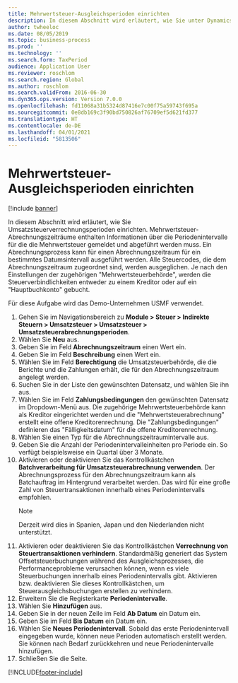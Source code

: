 ```yaml
---
title: Mehrwertsteuer-Ausgleichsperioden einrichten
description: In diesem Abschnitt wird erläutert, wie Sie unter Dynamics 365 Finance Umsatzsteuerverrechnungsperioden einrichten.
author: twheeloc
ms.date: 08/05/2019
ms.topic: business-process
ms.prod: ''
ms.technology: ''
ms.search.form: TaxPeriod
audience: Application User
ms.reviewer: roschlom
ms.search.region: Global
ms.author: roschlom
ms.search.validFrom: 2016-06-30
ms.dyn365.ops.version: Version 7.0.0
ms.openlocfilehash: fd11068a31b5324d87416e7c00f75a59743f695a
ms.sourcegitcommit: 0e8db169c3f90bd750826af76709ef5d621fd377
ms.translationtype: HT
ms.contentlocale: de-DE
ms.lasthandoff: 04/01/2021
ms.locfileid: "5813506"
---
```

# <a name="set-up-sales-tax-settlement-periods"></a>Mehrwertsteuer-Ausgleichsperioden einrichten

[!include [banner](../../includes/banner.md)]

In diesem Abschnitt wird erläutert, wie Sie Umsatzsteuerverrechnungsperioden einrichten. Mehrwertsteuer-Abrechnungszeiträume enthalten Informationen über die Periodenintervalle für die die Mehrwertsteuer gemeldet und abgeführt werden muss. Ein Abrechnungsprozess kann für einen Abrechnungszeitraum für ein bestimmtes Datumsintervall ausgeführt werden. Alle Steuercodes, die dem Abrechnungszeitraum zugeordnet sind, werden ausgeglichen. Je nach den Einstellungen der zugehörigen "Mehrwertsteuerbehörde", werden die Steuerverbindlichkeiten entweder zu einem Kreditor oder auf ein "Hauptbuchkonto" gebucht.

Für diese Aufgabe wird das Demo-Unternehmen USMF verwendet.

1. Gehen Sie im Navigationsbereich zu **Module > Steuer > Indirekte Steuern > Umsatzsteuer > Umsatzsteuer > Umsatzsteuerabrechnungsperioden**.
2. Wählen Sie **Neu** aus.
3. Geben Sie im Feld **Abrechnungszeitraum** einen Wert ein.
4. Geben Sie im Feld **Beschreibung** einen Wert ein.
5. Wählen Sie im Feld **Berechtigung** die Umsatzsteuerbehörde, die die Berichte und die Zahlungen erhält, die für den Abrechnungszeitraum angelegt werden.
6. Suchen Sie in der Liste den gewünschten Datensatz, und wählen Sie ihn aus.
7. Wählen Sie im Feld **Zahlungsbedingungen** den gewünschten Datensatz im Dropdown-Menü aus. Die zugehörige Mehrwertsteuerbehörde kann als Kreditor eingerichtet werden und die "Mehrwertsteuerabrechnung" erstellt eine offene Kreditorenrechnung. Die "Zahlungsbedingungen" definieren das "Fälligkeitsdatum" für die offene Kreditorenrechnung.  
8. Wählen Sie einen Typ für die Abrechnungszeitraumintervalle aus.
9. Geben Sie die Anzahl der Periodenintervalleinheiten pro Periode ein. So verfügt beispielsweise ein Quartal über 3 Monate.
10. Aktivieren oder deaktivieren Sie das Kontrollkästchen **Batchverarbeitung für Umsatzsteuerabrechnung verwenden**. Der Abrechnungsprozess für den Abrechnungszeitraum kann als Batchauftrag im Hintergrund verarbeitet werden. Das wird für eine große Zahl von Steuertransaktionen innerhalb eines Periodenintervalls empfohlen.  
    > [!NOTE]
    > Derzeit wird dies in Spanien, Japan und den Niederlanden nicht unterstützt.
11. Aktivieren oder deaktivieren Sie das Kontrollkästchen **Verrechnung von Steuertransaktionen verhindern**. Standardmäßig generiert das System Offsetsteuerbuchungen während des Ausgleichsprozesses, die  Performanceprobleme verursachen können,  wenn es viele Steuerbuchungen innerhalb eines Periodenintervalls gibt. Aktivieren bzw. deaktivieren Sie dieses Kontrollkästchen, um Steuerausgleichsbuchungen erstellen zu verhindern.
12. Erweitern Sie die Registerkarte **Periodenintervalle**.
13. Wählen Sie **Hinzufügen** aus.
14. Geben Sie in der neuen Zeile im Feld **Ab Datum** ein Datum ein.
15. Geben Sie im Feld **Bis Datum** ein Datum ein.
16. Wählen Sie **Neues Periodenintervall**. Sobald das erste Periodenintervall eingegeben wurde, können neue Perioden automatisch erstellt werden. Sie können nach Bedarf zurückkehren und neue Periodenintervalle hinzufügen.  
17. Schließen Sie die Seite.



[!INCLUDE[footer-include](../../../includes/footer-banner.md)]